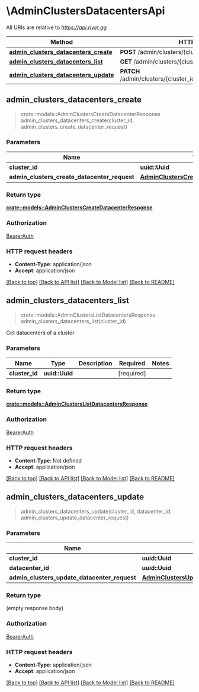 # \AdminClustersDatacentersApi

All URIs are relative to *https://api.rivet.gg*

Method | HTTP request | Description
------------- | ------------- | -------------
[**admin_clusters_datacenters_create**](AdminClustersDatacentersApi.md#admin_clusters_datacenters_create) | **POST** /admin/clusters/{cluster_id}/datacenters | 
[**admin_clusters_datacenters_list**](AdminClustersDatacentersApi.md#admin_clusters_datacenters_list) | **GET** /admin/clusters/{cluster_id}/datacenters | 
[**admin_clusters_datacenters_update**](AdminClustersDatacentersApi.md#admin_clusters_datacenters_update) | **PATCH** /admin/clusters/{cluster_id}/datacenters/{datacenter_id} | 



## admin_clusters_datacenters_create

> crate::models::AdminClustersCreateDatacenterResponse admin_clusters_datacenters_create(cluster_id, admin_clusters_create_datacenter_request)


### Parameters


Name | Type | Description  | Required | Notes
------------- | ------------- | ------------- | ------------- | -------------
**cluster_id** | **uuid::Uuid** |  | [required] |
**admin_clusters_create_datacenter_request** | [**AdminClustersCreateDatacenterRequest**](AdminClustersCreateDatacenterRequest.md) |  | [required] |

### Return type

[**crate::models::AdminClustersCreateDatacenterResponse**](AdminClustersCreateDatacenterResponse.md)

### Authorization

[BearerAuth](../README.md#BearerAuth)

### HTTP request headers

- **Content-Type**: application/json
- **Accept**: application/json

[[Back to top]](#) [[Back to API list]](../README.md#documentation-for-api-endpoints) [[Back to Model list]](../README.md#documentation-for-models) [[Back to README]](../README.md)


## admin_clusters_datacenters_list

> crate::models::AdminClustersListDatacentersResponse admin_clusters_datacenters_list(cluster_id)


Get datacenters of a cluster

### Parameters


Name | Type | Description  | Required | Notes
------------- | ------------- | ------------- | ------------- | -------------
**cluster_id** | **uuid::Uuid** |  | [required] |

### Return type

[**crate::models::AdminClustersListDatacentersResponse**](AdminClustersListDatacentersResponse.md)

### Authorization

[BearerAuth](../README.md#BearerAuth)

### HTTP request headers

- **Content-Type**: Not defined
- **Accept**: application/json

[[Back to top]](#) [[Back to API list]](../README.md#documentation-for-api-endpoints) [[Back to Model list]](../README.md#documentation-for-models) [[Back to README]](../README.md)


## admin_clusters_datacenters_update

> admin_clusters_datacenters_update(cluster_id, datacenter_id, admin_clusters_update_datacenter_request)


### Parameters


Name | Type | Description  | Required | Notes
------------- | ------------- | ------------- | ------------- | -------------
**cluster_id** | **uuid::Uuid** |  | [required] |
**datacenter_id** | **uuid::Uuid** |  | [required] |
**admin_clusters_update_datacenter_request** | [**AdminClustersUpdateDatacenterRequest**](AdminClustersUpdateDatacenterRequest.md) |  | [required] |

### Return type

 (empty response body)

### Authorization

[BearerAuth](../README.md#BearerAuth)

### HTTP request headers

- **Content-Type**: application/json
- **Accept**: application/json

[[Back to top]](#) [[Back to API list]](../README.md#documentation-for-api-endpoints) [[Back to Model list]](../README.md#documentation-for-models) [[Back to README]](../README.md)

